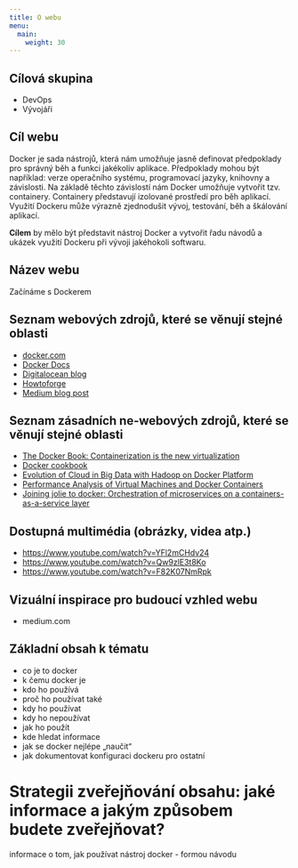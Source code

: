 ```yaml
---
title: O webu
menu:
  main:
    weight: 30
---
```



## Cílová skupina
- DevOps
- Vývojáři


## Cíl webu

Docker je sada nástrojů, která nám umožňuje jasně definovat předpoklady pro správný běh a funkci jakékoliv aplikace. Předpoklady mohou být například:
verze operačního systému,
programovací jazyky,
knihovny a závislosti.
Na základě těchto závislostí nám Docker umožňuje vytvořit tzv. containery. Containery představují izolované prostředí pro běh aplikací.
Využití Dockeru může výrazně zjednodušit vývoj, testování, běh a škálování aplikací.

**Cílem** by mělo být představit nástroj Docker a vytvořit řadu návodů a ukázek využití Dockeru při vývoji jakéhokoli softwaru.


## Název webu

Začínáme s Dockerem


## Seznam webových zdrojů, které se věnují stejné oblasti

- [docker.com](docker.com)
- [Docker Docs](https://docs.docker.com/compose)
- [Digitalocean blog](https://www.digitalocean.com/community/tutorials/how-to-install-and-use-docker-getting-started)
- [Howtoforge](https://www.howtoforge.com/tutorial/how-to-use-docker-introduction/)
- [Medium blog post](https://medium.com/travis-on-docker/why-and-how-to-use-docker-for-development-a156c1de3b24)


## Seznam zásadních ne-webových zdrojů, které se věnují stejné oblasti
- [The Docker Book: Containerization is the new virtualization](https://www.dockerbook.com/)
- [Docker cookbook](http://ezproxy.muni.cz/login?url=http://search.ebscohost.com/login.aspx?direct=true&AuthType=ip,cookie,uid&db=cat02515a&AN=muc.MUB01006355730&lang=cs&site=eds-live&scope=site)
- [Evolution of Cloud in Big Data with Hadoop on Docker Platform](http://ezproxy.muni.cz/login?url=http://search.ebscohost.com/login.aspx?direct=true&AuthType=ip,cookie,uid&db=edsgvr&AN=edsgcl.7194400014&lang=cs&site=eds-live&scope=site)
- [Performance Analysis of Virtual Machines and Docker Containers](http://ezproxy.muni.cz/login?url=http://search.ebscohost.com/login.aspx?direct=true&AuthType=ip,cookie,uid&db=edselc&AN=edselc.2-52.0-85043330502&lang=cs&site=eds-live&scope=site)
- [Joining jolie to docker: Orchestration of microservices on a containers-as-a-service layer](http://ezproxy.muni.cz/login?url=http://search.ebscohost.com/login.aspx?direct=true&AuthType=ip,cookie,uid&db=edselc&AN=edselc.2-52.0-85041811300&lang=cs&site=eds-live&scope=site)

## Dostupná multimédia (obrázky, videa atp.)
- https://www.youtube.com/watch?v=YFl2mCHdv24
- https://www.youtube.com/watch?v=Qw9zlE3t8Ko
- https://www.youtube.com/watch?v=F82K07NmRpk

## Vizuální inspirace pro budoucí vzhled webu
- medium.com

## Základní obsah k tématu
- co je to docker
- k čemu docker je
- kdo ho používá
- proč ho používat také
- kdy ho používat
- kdy ho nepoužívat
- jak ho použít
- kde hledat informace
- jak se docker nejlépe „naučit“
- jak dokumentovat konfiguraci dockeru pro ostatní

# Strategii zveřejňování obsahu: jaké informace a jakým způsobem budete zveřejňovat?

informace o tom, jak používat nástroj docker - formou návodu

